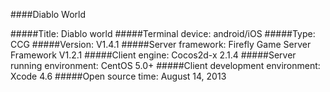 ####Diablo World


#####Title: Diablo world
#####Terminal device: android/iOS
#####Type: CCG
#####Version: V1.4.1
#####Server framework: Firefly Game Server Framework V1.2.1
#####Client engine: Cocos2d-x 2.1.4
#####Server running environment: CentOS 5.0+
#####Client development environment: Xcode 4.6
#####Open source time: August 14, 2013
